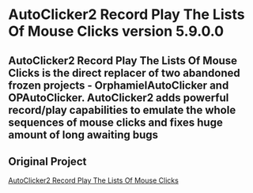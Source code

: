 # AutoClicker2 Record Play The Lists Of Mouse Clicks version 5.9.0.0

## AutoClicker2 Record Play The Lists Of Mouse Clicks is the direct replacer of two abandoned frozen projects - OrphamielAutoClicker and OPAutoClicker. AutoClicker2 adds powerful record/play capabilities to emulate the whole sequences of mouse clicks and fixes huge amount of long awaiting bugs

## Original Project

[AutoClicker2 Record Play The Lists Of Mouse Clicks](https://github.com/JoeWittrock/AutoClicker2-Record-Play-The-Lists-Of-Mouse-Clicks)
